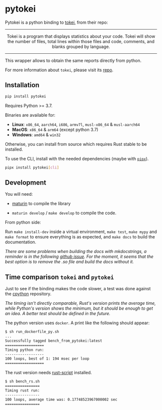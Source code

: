 # pytokei
Pytokei is a python binding to [tokei](https://github.com/XAMPPRocky/tokei), from their repo:

---

<p align="center">
Tokei is a program that displays statistics about your code. Tokei will show the number of files, total lines within those files and code, comments, and blanks grouped by language.
</p>

--- 

This wrapper allows to obtain the same reports directly from python.

For more information about `tokei`, please visit its [repo](https://github.com/XAMPPRocky/tokei).

## Installation

```bash
pip install pytokei
```

Requires Python >= 3.7.

Binaries are available for:

* **Linux**: `x86_64`, `aarch64`, `i686`, `armv7l`, `musl-x86_64` & `musl-aarch64`
* **MacOS**: `x86_64` & `arm64` (except python 3.7)
* **Windows**: `amd64` & `win32`

Otherwise, you can install from source which requires Rust stable to be installed.

To use the CLI, install with the needed dependencies (maybe with [`pipx`](https://github.com/pypa/pipx)).

```bash
pipx install pytokei[cli]
```

## Development

You will need:

- [maturin](https://www.maturin.rs/installation.html) to compile the library

- `maturin develop` / `make develop` to compile the code.

From python side:

Run `make install-dev` inside a virtual environment, `make test`, `make mypy` and `make format` to ensure everything is as expected, and `make docs` to build the documentation.

*There are some problems when building the docs with mkdocstrings, a reminder is in the following [github issue](https://github.com/mkdocstrings/mkdocstrings/issues/404). For the moment, it seems that the best option is to remove the .so file and build the docs without it.*

## Time comparison `tokei` and `pytokei`

Just to see if the binding makes the code slower, a test was done against the [cpython](https://github.com/python/cpython) repository.

*The timing isn't directly comparable, Rust's version prints the average time, while Python's version shows the minimum, but it should be enough to get an idea. A better test should be defined in the future.*

The python version uses `docker`. A print like the following should appear:

```bash
$ sh run_dockerfile_py.sh
...
Successfully tagged bench_from_pytokei:latest
==================
Timing python run:
------------------
100 loops, best of 1: 194 msec per loop
==================
```

The rust version needs [rust-script](https://rust-script.org/) installed.

```bash
$ sh bench_rs.sh         
================
Timing rust run:
----------------
100 loops, average time was: 0.17748523967000002 sec
================
```